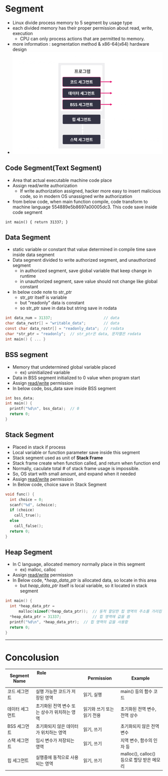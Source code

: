 Segment
===
- Linux divide process memory to 5 segment by usage type
- each divided memory has their proper permission about read, write, execution
    - CPU can only process actions that are permitted to memory.
- more information : segmentation method & x86-64(x64) hardware design
- ![SegmentLayout](./Image/SegmentLayout.png)

Code Segment(Text Segment)
------------
- Area that actual executable machine code place
- Assign read/write authorization
    - If write authorization assigned, hacker more easy to insert malicious code, so in modern OS unassigned write authorization
- from below code, when main function compile, code transform to machine language 554889e5b8697a00005dc3. This code save inside code segment
```
int main() { return 31337; }
```

Data Segment
------------
- static variable or constant that value determined in compile time save inside data segment
- Data segment divided to write authorized segment, and unauthorized segment
    - in authorized segment, save global variable that keep change in runtime
    - in unauthorized segment, save value should not change like global constant
- In below code note to str_ptr
    - str_ptr itself is variable
    - but "readonly" data is constant
    - so str_ptr save in data but string save in rodata

``` C
int data_num = 31337;                       // data
char data_rwstr[] = "writable_data";        // data
const char data_rostr[] = "readonly_data";  // rodata
char *str_ptr = "readonly";  // str_ptr은 data, 문자열은 rodata
int main() { ... }
```

BSS segment
-----------
- Memory that undetermined global variable placed
    - ex) uninitialized variable
- Data in BSS segment initialized to 0 value when program start
- Assign <U>read/write</U>  permission
- In below code, bss_data save inside BSS segment

``` C
int bss_data;
int main() {
  printf("%d\n", bss_data);  // 0
  return 0;
}
```

Stack Segment
-------------
- Placed in stack if process
- Local variable or function parameter save inside this segment
- Stack segment used as unit of **Stack Frame**
- Stack frame create when function called, and return when function end
- Normally, caculate total # of stack frame usage is impossible.
- So, OS start with small amount, and expand when it needed
- Assign <U>read/write</U> permission
- In Below code, choice save in Stack Segment

```C
void func() {
  int choice = 0;
  scanf("%d", &choice);
  if (choice)
    call_true();
  else
    call_false();
  return 0;
}
```

Heap Segment
-------------
- In C language, allocated memory normally place in this segment
    - ex) malloc, calloc
- Assign <U>read/write</U> permission
- In Below code, **heap_data_ptr* is allocated data, so locate in this area
    - but *heap_data_ptr* itself is local variable, so it located in stack segment

```C
int main() {
  int *heap_data_ptr =
      malloc(sizeof(*heap_data_ptr));  // 동적 할당한 힙 영역의 주소를 가리킴
  *heap_data_ptr = 31337;              // 힙 영역에 값을 씀
  printf("%d\n", *heap_data_ptr);  // 힙 영역의 값을 사용함
  return 0;
}
```

******

Concolusion
==========
|Segment Name|Role&nbsp; &nbsp; &nbsp; &nbsp; &nbsp; &nbsp; &nbsp; &nbsp; &nbsp; &nbsp; &nbsp; &nbsp; &nbsp; &nbsp; &nbsp;&nbsp; &nbsp; &nbsp; &nbsp; &nbsp; &nbsp;&nbsp; &nbsp; &nbsp; &nbsp; &nbsp; &nbsp; &nbsp; &nbsp; &nbsp; &nbsp; &nbsp; &nbsp; &nbsp; &nbsp; &nbsp;&nbsp; &nbsp; &nbsp; &nbsp; &nbsp; &nbsp;|Permission|Example|
|---|--------|---|---|
|코드 세그먼트|실행 가능한 코드가 저장된 영역|읽기, 실행|main() 등의 함수 코드|
|데이터 세그먼트|초기화된 전역 변수 또는 상수가 위치하는 영역|읽기와 쓰기 또는 읽기 전용|초기화된 전역 변수, 전역 상수|
|BSS 세그먼트|초기화되지 않은 데이터가 위치하는 영역|읽기, 쓰기|초기화되지 않은 전역 변수|
|스택 세그먼트|임시 변수가 저장되는 영역|읽기, 쓰기|지역 변수, 함수의 인자 등|
|힙 세그먼트|실행중에 동적으로 사용되는 영역|읽기, 쓰기|malloc(), calloc() 등으로 할당 받은 메모리|